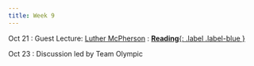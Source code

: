 ```yaml
---
title: Week 9
---
```


Oct 21
: Guest Lecture: [Luther McPherson](https://www.linkedin.com/in/luther-lee-mcpherson-iv-853491b9/)
: [**Reading**{: .label .label-blue }]()


Oct 23
: Discussion led by Team Olympic
